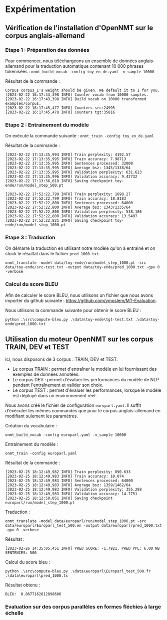 # Expérimentation

## Vérification de l'installation d'OpenNMT sur le corpus anglais-allemand

### Etape 1 : Préparation des données

Pour commencer, nous téléchargeons un ensemble de données anglais-allemand pour la traduction automatique contenant 10 000 phrases tokenisées :
`onmt_build_vocab -config toy_en_de.yaml -n_sample 10000`

Résultat de la commande :
```
Corpus corpus_1's weight should be given. We default it to 1 for you.
[2023-02-22 16:17:43,398 INFO] Counter vocab from 10000 samples.
[2023-02-22 16:17:43,398 INFO] Build vocab on 10000 transformed examples/corpus.
[2023-02-22 16:17:45,477 INFO] Counters src:24995
[2023-02-22 16:17:45,478 INFO] Counters tgt:35816
```

### Etape 2 : Entrainement du modèle

On exécute la commande suivante :
```onmt_train -config toy_en_de.yaml```

Résultat de la commande :
```
[2023-02-22 17:13:35,994 INFO] Train perplexity: 4192.57
[2023-02-22 17:13:35,995 INFO] Train accuracy: 7.98713
[2023-02-22 17:13:35,995 INFO] Sentences processed: 32000
[2023-02-22 17:13:35,995 INFO] Average bsz: 1345/1338/64
[2023-02-22 17:13:35,995 INFO] Validation perplexity: 631.623
[2023-02-22 17:13:35,996 INFO] Validation accuracy: 9.42732
[2023-02-22 17:13:36,018 INFO] Saving checkpoint toy-ende/run/model_step_500.pt

[2023-02-22 17:52:22,799 INFO] Train perplexity: 1698.27
[2023-02-22 17:52:22,799 INFO] Train accuracy: 10.8183
[2023-02-22 17:52:22,800 INFO] Sentences processed: 64000
[2023-02-22 17:52:22,800 INFO] Average bsz: 1343/1335/64
[2023-02-22 17:52:22,800 INFO] Validation perplexity: 538.186
[2023-02-22 17:52:22,800 INFO] Validation accuracy: 13.5497
[2023-02-22 17:52:22,821 INFO] Saving checkpoint toy-ende/run/model_step_1000.pt
```
### Etape 3 : Traduction

On démarre la traduction en utilisant notre modèle qu'on à entrainé et on stock le résultat dans le fichier `pred_1000.txt`.
```
onmt_translate -model data/toy-ende/run/model_step_1000.pt -src data/toy-ende/src-test.txt -output data/toy-ende/pred_1000.txt -gpu 0 -verbose
```

### Calcul du score BLEU
Afin de calculer le score BLEU, nous utilisons un fichier que nous avons importer du github suivante : https://github.com/ymoslem/MT-Evaluation.

Nous utilisons la commande suivante pour obtenir le score BLEU :
```
python .\src\compute-bleu.py .\data\toy-ende\tgt-test.txt .\data\toy-ende\pred_1000.txt
```

## Utilisation du moteur OpenNMT sur les corpus TRAIN, DEV et TEST

Ici, nous disposons de 3 corpus : TRAIN, DEV et TEST.
- Le corpus TRAIN : permet d'entraîner le modèle en lui fournissant des exemples de données annotées.
- Le corpus DEV : permet d'évaluer les performances du modèle de NLP pendant l'entraînement et valider son choix.
- Le corpus TEST : permet d'évaluer les performances, lorsque le modèle est déployé dans un environnement réel.

Nous avons créé le fichier de configuration `europarl.yaml`. Il suffit d'éxécuter les mêmes commandes que pour le corpus anglais-allemand en modifiant sulement les paramètres.

Création du vocabulaire :
```
onmt_build_vocab -config europarl.yaml -n_sample 10000
```
Entrainement du modèle :
```
onmt_train -config europarl.yaml
```
Résultat de la commande :
```
[2023-02-25 18:12:49,982 INFO] Train perplexity: 890.633
[2023-02-25 18:12:49,983 INFO] Train accuracy: 10.074
[2023-02-25 18:12:49,983 INFO] Sentences processed: 64000
[2023-02-25 18:12:49,983 INFO] Average bsz: 1359/1462/64
[2023-02-25 18:12:49,983 INFO] Validation perplexity: 355.288
[2023-02-25 18:12:49,983 INFO] Validation accuracy: 14.7751
[2023-02-25 18:12:50,051 INFO] Saving checkpoint europarl/run/model_step_1000.pt
```

Traduction :
```
onmt_translate -model data/europarl/run/model_step_1000.pt -src data/europarl/Europarl_test_500.en -output data/europarl/pred_1000.txt -gpu 0 -verbose
```
Résultat :
```
[2023-02-26 14:35:05,451 INFO] PRED SCORE: -1.7921, PRED PPL: 6.00 NB SENTENCES: 500
```
Calcul du score bleu :
```
python .\src\compute-bleu.py .\data\europarl\Europarl_test_500.fr .\data\europarl\pred_1000.tx
```

Résultat obtenu :
```
BLEU:  0.8677162612098606
```

### Evaluation sur des corpus parallèles en formes fléchies à large échelle
